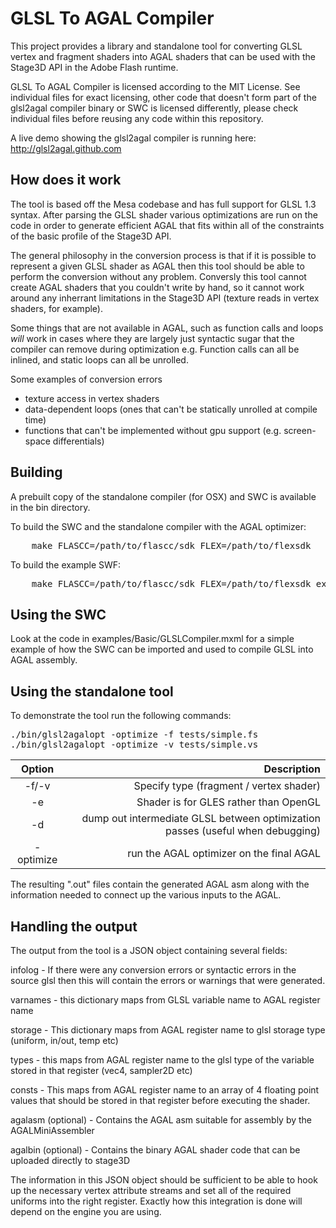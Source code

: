 GLSL To AGAL Compiler
=====================

This project provides a library and standalone tool for converting GLSL vertex and fragment shaders into AGAL shaders that can be used with the Stage3D API in the Adobe Flash runtime.

GLSL To AGAL Compiler is licensed according to the MIT License. See individual files for exact licensing, other code that doesn't form part of the glsl2agal compiler binary or SWC is licensed differently, please check individual files before reusing any code within this repository.

A live demo showing the glsl2agal compiler is running here: http://glsl2agal.github.com

How does it work
----------------

The tool is based off the Mesa codebase and has full support for GLSL 1.3 syntax. After parsing the GLSL shader various optimizations are run on the code in order to generate efficient AGAL that fits within all of the constraints of the basic profile of the Stage3D API.

The general philosophy in the conversion process is that if it is possible to represent a given GLSL shader as AGAL then this tool should be able to perform the conversion without any problem. Conversly this tool cannot create AGAL shaders that you couldn't write by hand, so it cannot work around any inherrant limitations in the Stage3D API (texture reads in vertex shaders, for example).

Some things that are not available in AGAL, such as function calls and loops *will* work in cases where they are largely just syntactic sugar that the compiler can remove during optimization e.g. Function calls can all be inlined, and static loops can all be unrolled.

Some examples of conversion errors
- texture access in vertex shaders
- data-dependent loops (ones that can't be statically unrolled at compile time)
- functions that can't be implemented without gpu support (e.g. screen-space differentials)

Building
--------

A prebuilt copy of the standalone compiler (for OSX) and SWC is available in the bin directory.

To build the SWC and the standalone compiler with the AGAL optimizer:
<pre>
	make FLASCC=/path/to/flascc/sdk FLEX=/path/to/flexsdk
</pre>

To build the example SWF:

<pre>
	make FLASCC=/path/to/flascc/sdk FLEX=/path/to/flexsdk example
</pre>

Using the SWC
-------------

Look at the code in examples/Basic/GLSLCompiler.mxml for a simple example of how the SWC can be imported and used to compile GLSL into AGAL assembly.

Using the standalone tool
-------------------------

To demonstrate the tool run the following commands:

<pre>
./bin/glsl2agalopt -optimize -f tests/simple.fs
./bin/glsl2agalopt -optimize -v tests/simple.vs
</pre>

Option | Description
:-------:|------------:|
 -f/-v | Specify type (fragment / vertex shader)
 -e | Shader is for GLES rather than OpenGL |
 -d | dump out intermediate GLSL between optimization passes (useful when debugging) |
 -optimize | run the AGAL optimizer on the final AGAL |

The resulting ".out" files contain the generated AGAL asm along with the information needed to connect up the various inputs to the AGAL.

Handling the output
-------------------

The output from the tool is a JSON object containing several fields:

infolog - If there were any conversion errors or syntactic errors in the source glsl then this will contain the errors or warnings that were generated.

varnames - this dictionary maps from GLSL variable name to AGAL register name

storage - This dictionary maps from AGAL register name to glsl storage type (uniform, in/out, temp etc)

types - this maps from AGAL register name to the glsl type of the variable stored in that register (vec4, sampler2D etc)

consts - This maps from AGAL register name to an array of 4 floating point values that should be stored in that register before executing the shader.

agalasm (optional) - Contains the AGAL asm suitable for assembly by the AGALMiniAssembler

agalbin (optional) - Contains the binary AGAL shader code that can be uploaded directly to stage3D

The information in this JSON object should be sufficient to be able to hook up the necessary vertex attribute streams and set all of the required uniforms into the right register. Exactly how this integration is done will depend on the engine you are using.
